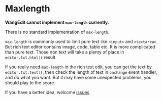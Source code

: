 # Maxlength
**WangEdit cannot implement `max-length` currently.**

There is no standard implementation of `max-length`.

`max-length` is commonly used to limit pure text like `<input>` and `<textarea>`. But rich text editor contains image, code, table etc. It is more complicated than pure text. Those non text will take a plenty of place in `editor.txt.html()` result.

If you really need `max-length` in the rich text edit, you can get the text by `editor.txt.text()`, then check the length of text in `onchange` event handler, and do what you want. But it may have some unexpected problems, you should play to the score.

If you have a better idea, welcome [issues](https://github.com/wangeditor-team/wangEditor/issues).

